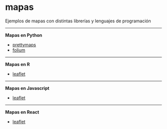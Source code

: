 # mapas
Ejemplos de mapas con distintas librerías y lenguajes de programación
<hr>
<b>Mapas en Python</b>
<ul>
  <li><a href="https://github.com/marceloprates/prettymaps" target="_blank" rel='noreferrer noopener'>prettymaps</a></li>
  <li><a href="https://github.com/python-visualization/folium" target="_blank" rel='noreferrer noopener'>folium</a></li>
</ul>
<hr>
<b>Mapas en R</b>
<ul>
  <li><a href="https://github.com/rstudio/leaflet" target="_blank" rel='noreferrer noopener'>leaflet</a></li>
</ul>
<hr>
<b>Mapas en Javascript</b>
<ul>
  <li><a href="https://github.com/Leaflet/Leaflet" target="_blank" rel='noreferrer noopener'>leaflet</a></li>
</ul>
<hr>
<b>Mapas en React</b>
<ul>
  <li><a href="https://github.com/PaulLeCam/react-leaflet" target="_blank" rel='noreferrer noopener'>leaflet</a></li>
</ul>
